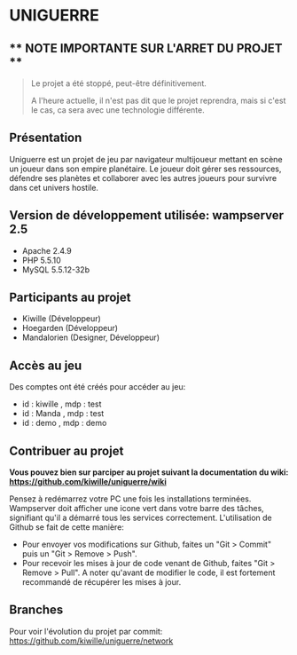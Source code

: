 # UNIGUERRE


## ** NOTE IMPORTANTE SUR L'ARRET DU PROJET **

> Le projet a été stoppé, peut-être définitivement.
> 
> A l'heure actuelle, il n'est pas dit que le projet reprendra, mais si c'est le cas, ca sera avec une technologie différente.

## Présentation

Uniguerre est un projet de jeu par navigateur multijoueur mettant en scène un joueur dans son empire planétaire. Le joueur doit gérer ses ressources, défendre ses planètes et collaborer avec les autres joueurs pour survivre dans cet univers hostile.

## Version de développement utilisée: wampserver 2.5

- Apache 2.4.9
- PHP 5.5.10
- MySQL 5.5.12-32b

## Participants au projet

- Kiwille (Développeur)
- Hoegarden (Développeur)
- Mandalorien (Designer, Développeur)

## Accès au jeu

Des comptes ont été créés pour accéder au jeu:
- id : kiwille , mdp : test 
- id : Manda , mdp : test
- id : demo , mdp : demo

## Contribuer au projet

**Vous pouvez bien sur parciper au projet suivant la documentation du wiki:
https://github.com/kiwille/uniguerre/wiki**

Pensez à redémarrez votre PC une fois les installations terminées.
Wampserver doit afficher une icone vert dans votre barre des tâches, signifiant qu'il a démarré tous les services correctement.
L'utilisation de Github se fait de cette manière:
- Pour envoyer vos modifications sur Github, faites un "Git > Commit" puis un "Git > Remove > Push".
- Pour recevoir les mises à jour de code venant de Github, faites "Git > Remove > Pull".
A noter qu'avant de modifier le code, il est fortement recommandé de récupérer les mises à jour.

## Branches

Pour voir l'évolution du projet par commit: https://github.com/kiwille/uniguerre/network
